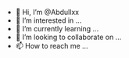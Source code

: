 - 👋 Hi, I’m @Abdullxx
- 👀 I’m interested in ...
- 🌱 I’m currently learning ...
- 💞️ I’m looking to collaborate on ...
- 📫 How to reach me ...

<!---
Abdullxx/Abdullxx is a ✨ special ✨ repository because its `README.md` (this file) appears on your GitHub profile.
You can click the Preview link to take a look at your changes.
Ab1l1on
11 - z1l1ons
- age9m1n1 0p3n 3y3
13 ega L1ngu13g3
